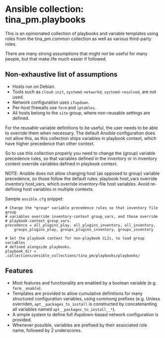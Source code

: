 # Ansible collection: tina\_pm.playbooks

This is an opinionated collection of playbooks and variable templates using
roles from the tina\_pm.common collection as well as various third-party roles.

There are many strong assumptions that might not be useful for many people, but
that make life much easier if followed.

## Non-exhaustive list of assumptions

* Hosts run on Debian.
* Tools such as `cloud-init`, `systemd-networkd`, `systemd-resolved`, are
  not used.
* Network configuration uses `ifupdown`.
* Per-host firewalls use `ferm` and `iptables`.
* All hosts belong to the `site` group, where non-reusable settings are
  defined.

For the reusable variable definitions to be useful, the user needs to be able
to override them when necessary. The default Ansible configuration does not
allow this, as this collection ships variables in playbook context, which have
higher precedence than other context.

So to use this collection properly you need to change the (group) variable
precedence rules, so that variables defined in the inventory or in inventory
context override variables defined in playbook context.

NOTE: Ansible does not allow changing host (as opposed to group) variable
precedence, so those follow the default rules: playbook host\_vars override
inventory host\_vars, which override inventory-file host variables. Avoid
re-defining host variables in multiple contexts.

Sample `ansible.cfg` snippet:

```dosini
# Change the *group* variable precedence rules so that inventory file group
# variables override inventory-context group_vars, and those override
# playbook-context group_vars.
precedence = all_plugins_play, all_plugins_inventory, all_inventory,
    groups_plugins_play, groups_plugins_inventory, groups_inventory

# Set the playbook context for non-playbook CLIs, to load group variables
# defined alongside playbooks.
playbook_dir = .collections/ansible_collections/tina_pm/playbooks/playbooks/
```

## Features

* Most features and functionality are enabled by a boolean variable (e.g.
  `ferm__enable`).
* Templates are provided to allow cumulative definitions for many structured
  configuration variables, using commong prefixes (e.g.
  Unless overriden, `apt__packages_to_install` is constructed by concatenanting
  all variables named `apt__packages_to_install__*`).
* A simple system to define full ifupdown-based network configuration is
  provided.
* Whenever possible, variables are prefixed by their associated role name,
  followed by 2 underscores.
